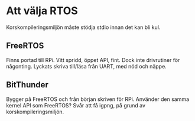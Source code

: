 # Att välja RTOS

Korskompileringsmiljön måste stödja stdio innan det kan bli kul.

## FreeRTOS

Finns portad till RPi. Vitt spridd, öppet API, fint.
Dock inte drivrutiner för någonting. Lyckats skriva till/läsa från UART, med
nöd och näppe.

## BitThunder

Bygger på FreeRTOS och från början skriven för RPi.
Använder den samma kernel API som FreeRTOS?
Svår att få igpng, på grund av korskompileringsmiljön.